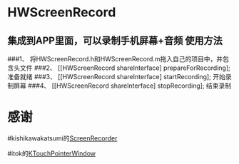 HWScreenRecord
=======================================
集成到APP里面，可以录制手机屏幕+音频
使用方法
-----------------
###1、
将HWScreenRecord.h和HWScreenRecord.m拖入自己的项目中，并包含头文件
###2、
    [[HWScreenRecord shareInterface] prepareForRecording];
准备就绪
###3、
    [[HWScreenRecord shareInterface] startRecording];
开始录制屏幕
###4、
    [[HWScreenRecord shareInterface] stopRecording];
结束录制

# 感谢
#kishikawakatsumi的[ScreenRecorder](git@github.com:kishikawakatsumi/ScreenRecorder.git)
        
#itok的[KTouchPointerWindow](https://github.com/itok/KTouchPointerWindow)
